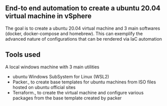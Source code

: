 End-to end automation to create a ubuntu 20.04 virtual machine in vSphere
-------------------------------------------------------------------------
The goal is to create a ubuntu 20.04 virtual machine and 3 main softwares (docker, docker-compose and homebrew). This can exemplify the advanced nature of configurations that can be rendered via IaC automation

Tools used
----------
A local windows machine with 3 main utilities
* ubuntu Windows SubSystem for Linux (WSL2)
* Packer., to create base templates for ubuntu machines from ISO files hosted on ubuntu official sites
* Terraform., to create the virtual machine and configure various packages from the base template created by packer
